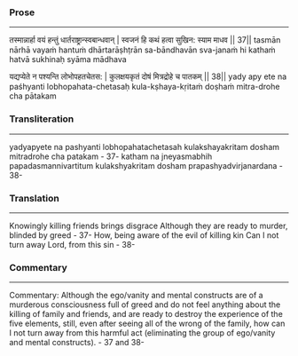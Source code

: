 ### Prose 
 --- 
तस्मान्नार्हा वयं हन्तुं धार्तराष्ट्रान्स्वबान्धवान् |
स्वजनं हि कथं हत्वा सुखिन: स्याम माधव || 37||
tasmān nārhā vayaṁ hantuṁ dhārtarāṣhṭrān sa-bāndhavān
sva-janaṁ hi kathaṁ hatvā sukhinaḥ syāma mādhava

यद्यप्येते न पश्यन्ति लोभोपहतचेतस: |
कुलक्षयकृतं दोषं मित्रद्रोहे च पातकम् || 38||
yady apy ete na paśhyanti lobhopahata-chetasaḥ
kula-kṣhaya-kṛitaṁ doṣhaṁ mitra-drohe cha pātakam

### Transliteration 
 --- 
yadyapyete na pashyanti lobhopahatachetasah kulakshayakritam dosham mitradrohe cha patakam - 37- katham na jneyasmabhih papadasmannivartitum kulakshyakritam dosham prapashyadvirjanardana - 38-

### Translation 
 --- 
Knowingly killing friends brings disgrace Although they are ready to murder, blinded by greed - 37- How, being aware of the evil of killing kin Can I not turn away Lord, from this sin - 38-

### Commentary 
 --- 
Commentary: Although the ego/vanity and mental constructs are of a murderous consciousness full of greed and do not feel anything about the killing of family and friends, and are ready to destroy the experience of the five elements, still, even after seeing all of the wrong of the family, how can I not turn away from this harmful act (eliminating the group of ego/vanity and mental constructs). - 37 and 38-